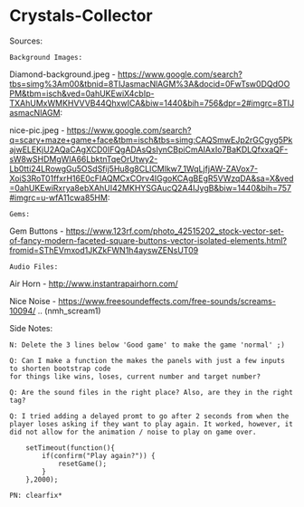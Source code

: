 # Crystals-Collector

Sources:

    Background Images:

Diamond-background.jpeg -
https://www.google.com/search?tbs=simg%3Am00&tbnid=8TIJasmacNlAGM%3A&docid=0FwTsw0DQdOOPM&tbm=isch&ved=0ahUKEwiX4cbIp-TXAhUMxWMKHVVVB44QhxwICA&biw=1440&bih=756&dpr=2#imgrc=8TIJasmacNlAGM:

nice-pic.jpeg -
https://www.google.com/search?q=scary+maze+game+face&tbm=isch&tbs=simg:CAQSmwEJp2rGCgyg5PkajwELEKjU2AQaCAgXCD0IFQgADAsQsIynCBpiCmAIAxIo7BaKDLQfxxaQF-sW8wSHDMgWlA66LbktnTqeOrUtwy2-Lb0tti24LRowgGu5OSdSfij5Hu8g8CLICMlkw7_1WqLjfjAW-ZAVox7-XoiS3RoT01ffxrH16E0cFIAQMCxCOrv4IGgoKCAgBEgR5VWzqDA&sa=X&ved=0ahUKEwiRxrya8ebXAhUI42MKHYSGAucQ2A4IJygB&biw=1440&bih=757#imgrc=u-wfA11cwa85HM:

    Gems:

Gem Buttons -
https://www.123rf.com/photo_42515202_stock-vector-set-of-fancy-modern-faceted-square-buttons-vector-isolated-elements.html?fromid=SThEVmxod1JKZkFWN1h4ayswZENsUT09

    Audio Files:

Air Horn -
http://www.instantrapairhorn.com/

Nice Noise -
https://www.freesoundeffects.com/free-sounds/screams-10094/ .. (nmh_scream1)




Side Notes:

    N: Delete the 3 lines below 'Good game' to make the game 'normal' ;)

    Q: Can I make a function the makes the panels with just a few inputs to shorten bootstrap code
    for things like wins, loses, current number and target number?

    Q: Are the sound files in the right place? Also, are they in the right tag?

    Q: I tried adding a delayed promt to go after 2 seconds from when the player loses asking if they want to play again. It worked, however, it did not allow for the animation / noise to play on game over.

        setTimeout(function(){
            if(confirm("Play again?")) {
                resetGame();
            }
        },2000);

    PN: clearfix*